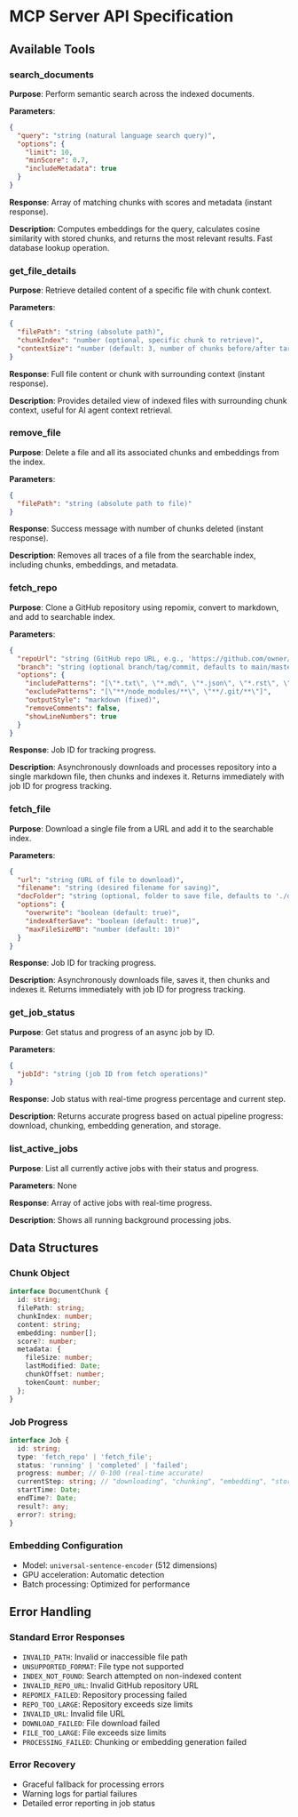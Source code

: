# MCP Server API Specification

## Available Tools

### search_documents
**Purpose**: Perform semantic search across the indexed documents.

**Parameters**:
```json
{
  "query": "string (natural language search query)",
  "options": {
    "limit": 10,
    "minScore": 0.7,
    "includeMetadata": true
  }
}
```

**Response**: Array of matching chunks with scores and metadata (instant response).

**Description**: Computes embeddings for the query, calculates cosine similarity with stored chunks, and returns the most relevant results. Fast database lookup operation.

### get_file_details
**Purpose**: Retrieve detailed content of a specific file with chunk context.

**Parameters**:
```json
{
  "filePath": "string (absolute path)",
  "chunkIndex": "number (optional, specific chunk to retrieve)",
  "contextSize": "number (default: 3, number of chunks before/after target)"
}
```

**Response**: Full file content or chunk with surrounding context (instant response).

**Description**: Provides detailed view of indexed files with surrounding chunk context, useful for AI agent context retrieval.

### remove_file
**Purpose**: Delete a file and all its associated chunks and embeddings from the index.

**Parameters**:
```json
{
  "filePath": "string (absolute path to file)"
}
```

**Response**: Success message with number of chunks deleted (instant response).

**Description**: Removes all traces of a file from the searchable index, including chunks, embeddings, and metadata.

### fetch_repo
**Purpose**: Clone a GitHub repository using repomix, convert to markdown, and add to searchable index.

**Parameters**:
```json
{
  "repoUrl": "string (GitHub repo URL, e.g., 'https://github.com/owner/repo')",
  "branch": "string (optional branch/tag/commit, defaults to main/master)",
  "options": {
    "includePatterns": "[\"*.txt\", \"*.md\", \"*.json\", \"*.rst\", \"*.yaml\", \"*.yml\"]",
    "excludePatterns": "[\"**/node_modules/**\", \"**/.git/**\"]",
    "outputStyle": "markdown (fixed)",
    "removeComments": false,
    "showLineNumbers": true
  }
}
```

**Response**: Job ID for tracking progress.

**Description**: Asynchronously downloads and processes repository into a single markdown file, then chunks and indexes it. Returns immediately with job ID for progress tracking.

### fetch_file
**Purpose**: Download a single file from a URL and add it to the searchable index.

**Parameters**:
```json
{
  "url": "string (URL of file to download)",
  "filename": "string (desired filename for saving)",
  "docFolder": "string (optional, folder to save file, defaults to './docs/fetched')",
  "options": {
    "overwrite": "boolean (default: true)",
    "indexAfterSave": "boolean (default: true)",
    "maxFileSizeMB": "number (default: 10)"
  }
}
```

**Response**: Job ID for tracking progress.

**Description**: Asynchronously downloads file, saves it, then chunks and indexes it. Returns immediately with job ID for progress tracking.

### get_job_status
**Purpose**: Get status and progress of an async job by ID.

**Parameters**:
```json
{
  "jobId": "string (job ID from fetch operations)"
}
```

**Response**: Job status with real-time progress percentage and current step.

**Description**: Returns accurate progress based on actual pipeline progress: download, chunking, embedding generation, and storage.

### list_active_jobs
**Purpose**: List all currently active jobs with their status and progress.

**Parameters**: None

**Response**: Array of active jobs with real-time progress.

**Description**: Shows all running background processing jobs.

## Data Structures

### Chunk Object
```typescript
interface DocumentChunk {
  id: string;
  filePath: string;
  chunkIndex: number;
  content: string;
  embedding: number[];
  score?: number;
  metadata: {
    fileSize: number;
    lastModified: Date;
    chunkOffset: number;
    tokenCount: number;
  };
}
```

### Job Progress
```typescript
interface Job {
  id: string;
  type: 'fetch_repo' | 'fetch_file';
  status: 'running' | 'completed' | 'failed';
  progress: number; // 0-100 (real-time accurate)
  currentStep: string; // "downloading", "chunking", "embedding", "storing"
  startTime: Date;
  endTime?: Date;
  result?: any;
  error?: string;
}
```

### Embedding Configuration
- Model: `universal-sentence-encoder` (512 dimensions)
- GPU acceleration: Automatic detection
- Batch processing: Optimized for performance

## Error Handling

### Standard Error Responses
- `INVALID_PATH`: Invalid or inaccessible file path
- `UNSUPPORTED_FORMAT`: File type not supported
- `INDEX_NOT_FOUND`: Search attempted on non-indexed content
- `INVALID_REPO_URL`: Invalid GitHub repository URL
- `REPOMIX_FAILED`: Repository processing failed
- `REPO_TOO_LARGE`: Repository exceeds size limits
- `INVALID_URL`: Invalid file URL
- `DOWNLOAD_FAILED`: File download failed
- `FILE_TOO_LARGE`: File exceeds size limits
- `PROCESSING_FAILED`: Chunking or embedding generation failed

### Error Recovery
- Graceful fallback for processing errors
- Warning logs for partial failures
- Detailed error reporting in job status
